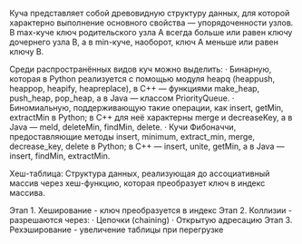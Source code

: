 Куча представляет собой древовидную структуру данных, для которой характерно выполнение основного свойства — упорядоченности узлов. В max-куче ключ родительского узла A всегда больше или равен ключу дочернего узла B, а в min-куче, наоборот, ключ A меньше или равен ключу B.

Среди распространённых видов куч можно выделить:
· Бинарную, которая в Python реализуется с помощью модуля heapq (heappush, heappop, heapify, heapreplace), в C++ — функциями make_heap, push_heap, pop_heap, а в Java — классом PriorityQueue.
· Биномиальную, поддерживающую такие операции, как insert, getMin, extractMin в Python; в C++ для неё характерны merge и decreaseKey, а в Java — meld, deleteMin, findMin, delete.
· Кучи Фибоначчи, предоставляющие методы insert, minimum, extract_min, merge, decrease_key, delete в Python; в C++ — insert, unite, getMin, а в Java — insert, findMin, extractMin.

Хеш-таблица:
Структура данных, реализующая до ассоциативный массив через хеш-функцию, которая преобразует ключ в индекс массива.

Этап 1. Хеширование - ключ преобразуется в индекс
Этап 2. Коллизии - разрешаются через:
   · Цепочки (chaining)
   · Открытую адресацию
Этап 3. Рехэширование - увеличение таблицы при перегрузке
